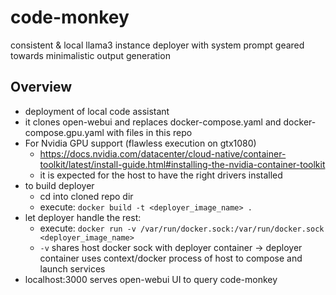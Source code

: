 # code-monkey
consistent &amp; local llama3 instance deployer with system prompt geared towards minimalistic output generation

## Overview
- deployment of local code assistant
- it clones open-webui and replaces docker-compose.yaml and docker-compose.gpu.yaml with files in this repo
- For Nvidia GPU support (flawless execution on gtx1080)
    - https://docs.nvidia.com/datacenter/cloud-native/container-toolkit/latest/install-guide.html#installing-the-nvidia-container-toolkit
    - it is expected for the host to have the right drivers installed
- to build deployer
    - cd into cloned repo dir
    - execute: `docker build -t <deployer_image_name> .`
- let deployer handle the rest:
    - execute: `docker run -v /var/run/docker.sock:/var/run/docker.sock <deployer_image_name>`
    - `-v` shares host docker sock with deployer container -> deployer container uses context/docker process of host to compose and launch services
- localhost:3000 serves open-webui UI to query code-monkey
